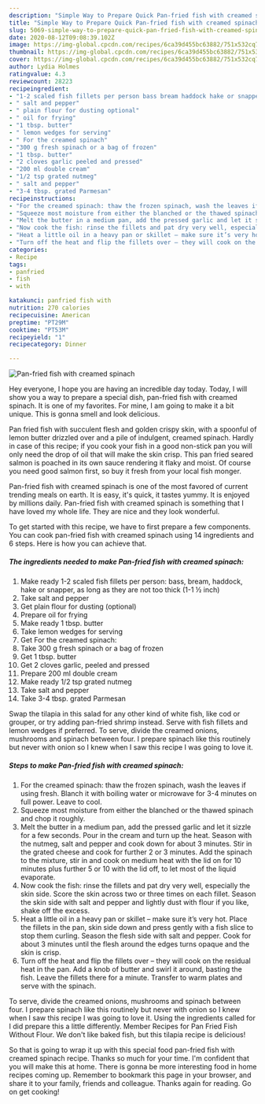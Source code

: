 ```yaml
---
description: "Simple Way to Prepare Quick Pan-fried fish with creamed spinach"
title: "Simple Way to Prepare Quick Pan-fried fish with creamed spinach"
slug: 5069-simple-way-to-prepare-quick-pan-fried-fish-with-creamed-spinach
date: 2020-08-12T09:08:39.102Z
image: https://img-global.cpcdn.com/recipes/6ca39d455bc63882/751x532cq70/pan-fried-fish-with-creamed-spinach-recipe-main-photo.jpg
thumbnail: https://img-global.cpcdn.com/recipes/6ca39d455bc63882/751x532cq70/pan-fried-fish-with-creamed-spinach-recipe-main-photo.jpg
cover: https://img-global.cpcdn.com/recipes/6ca39d455bc63882/751x532cq70/pan-fried-fish-with-creamed-spinach-recipe-main-photo.jpg
author: Lydia Holmes
ratingvalue: 4.3
reviewcount: 28223
recipeingredient:
- "1-2 scaled fish fillets per person bass bream haddock hake or snapper as long as they are not too thick 11  inch"
- " salt and pepper"
- " plain flour for dusting optional"
- " oil for frying"
- "1 tbsp. butter"
- " lemon wedges for serving"
- " For the creamed spinach"
- "300 g fresh spinach or a bag of frozen"
- "1 tbsp. butter"
- "2 cloves garlic peeled and pressed"
- "200 ml double cream"
- "1/2 tsp grated nutmeg"
- " salt and pepper"
- "3-4 tbsp. grated Parmesan"
recipeinstructions:
- "For the creamed spinach: thaw the frozen spinach, wash the leaves if using fresh. Blanch it with boiling water or microwave for 3-4 minutes on full power. Leave to cool."
- "Squeeze most moisture from either the blanched or the thawed spinach and chop it roughly."
- "Melt the butter in a medium pan, add the pressed garlic and let it sizzle for a few seconds. Pour in the cream and turn up the heat. Season with the nutmeg, salt and pepper and cook down for about 3 minutes. Stir in the grated cheese and cook for further 2 or 3 minutes. Add the spinach to the mixture, stir in and cook on medium heat with the lid on for 10 minutes plus further 5 or 10 with the lid off, to let most of the liquid evaporate."
- "Now cook the fish: rinse the fillets and pat dry very well, especially the skin side. Score the skin across two or three times on each fillet. Season the skin side with salt and pepper and lightly dust with flour if you like, shake off the excess."
- "Heat a little oil in a heavy pan or skillet – make sure it’s very hot. Place the fillets in the pan, skin side down and press gently with a fish slice to stop them curling. Season the flesh side with salt and pepper. Cook for about 3 minutes until the flesh around the edges turns opaque and the skin is crisp."
- "Turn off the heat and flip the fillets over – they will cook on the residual heat in the pan. Add a knob of butter and swirl it around, basting the fish. Leave the fillets there for a minute. Transfer to warm plates and serve with the spinach."
categories:
- Recipe
tags:
- panfried
- fish
- with

katakunci: panfried fish with 
nutrition: 270 calories
recipecuisine: American
preptime: "PT29M"
cooktime: "PT53M"
recipeyield: "1"
recipecategory: Dinner

---
```



![Pan-fried fish with creamed spinach](https://img-global.cpcdn.com/recipes/6ca39d455bc63882/751x532cq70/pan-fried-fish-with-creamed-spinach-recipe-main-photo.jpg)

Hey everyone, I hope you are having an incredible day today. Today, I will show you a way to prepare a special dish, pan-fried fish with creamed spinach. It is one of my favorites. For mine, I am going to make it a bit unique. This is gonna smell and look delicious.

Pan fried fish with succulent flesh and golden crispy skin, with a spoonful of lemon butter drizzled over and a pile of indulgent, creamed spinach. Hardly in case of this recipe; if you cook your fish in a good non-stick pan you will only need the drop of oil that will make the skin crisp. This pan fried seared salmon is poached in its own sauce rendering it flaky and moist. Of course you need good salmon first, so buy it fresh from your local fish monger.

Pan-fried fish with creamed spinach is one of the most favored of current trending meals on earth. It is easy, it's quick, it tastes yummy. It is enjoyed by millions daily. Pan-fried fish with creamed spinach is something that I have loved my whole life. They are nice and they look wonderful.


To get started with this recipe, we have to first prepare a few components. You can cook pan-fried fish with creamed spinach using 14 ingredients and 6 steps. Here is how you can achieve that.

<!--inarticleads1-->

##### The ingredients needed to make Pan-fried fish with creamed spinach:

1. Make ready 1-2 scaled fish fillets per person: bass, bream, haddock, hake or snapper, as long as they are not too thick (1-1 ½ inch)
1. Take  salt and pepper
1. Get  plain flour for dusting (optional)
1. Prepare  oil for frying
1. Make ready 1 tbsp. butter
1. Take  lemon wedges for serving
1. Get  For the creamed spinach:
1. Take 300 g fresh spinach or a bag of frozen
1. Get 1 tbsp. butter
1. Get 2 cloves garlic, peeled and pressed
1. Prepare 200 ml double cream
1. Make ready 1/2 tsp grated nutmeg
1. Take  salt and pepper
1. Take 3-4 tbsp. grated Parmesan


Swap the tilapia in this salad for any other kind of white fish, like cod or grouper, or try adding pan-fried shrimp instead. Serve with fish fillets and lemon wedges if preferred. To serve, divide the creamed onions, mushrooms and spinach between four. I prepare spinach like this routinely but never with onion so I knew when I saw this recipe I was going to love it. 

<!--inarticleads2-->

##### Steps to make Pan-fried fish with creamed spinach:

1. For the creamed spinach: thaw the frozen spinach, wash the leaves if using fresh. Blanch it with boiling water or microwave for 3-4 minutes on full power. Leave to cool.
1. Squeeze most moisture from either the blanched or the thawed spinach and chop it roughly.
1. Melt the butter in a medium pan, add the pressed garlic and let it sizzle for a few seconds. Pour in the cream and turn up the heat. Season with the nutmeg, salt and pepper and cook down for about 3 minutes. Stir in the grated cheese and cook for further 2 or 3 minutes. Add the spinach to the mixture, stir in and cook on medium heat with the lid on for 10 minutes plus further 5 or 10 with the lid off, to let most of the liquid evaporate.
1. Now cook the fish: rinse the fillets and pat dry very well, especially the skin side. Score the skin across two or three times on each fillet. Season the skin side with salt and pepper and lightly dust with flour if you like, shake off the excess.
1. Heat a little oil in a heavy pan or skillet – make sure it’s very hot. Place the fillets in the pan, skin side down and press gently with a fish slice to stop them curling. Season the flesh side with salt and pepper. Cook for about 3 minutes until the flesh around the edges turns opaque and the skin is crisp.
1. Turn off the heat and flip the fillets over – they will cook on the residual heat in the pan. Add a knob of butter and swirl it around, basting the fish. Leave the fillets there for a minute. Transfer to warm plates and serve with the spinach.


To serve, divide the creamed onions, mushrooms and spinach between four. I prepare spinach like this routinely but never with onion so I knew when I saw this recipe I was going to love it. Using the ingredients called for I did prepare this a little differently. Member Recipes for Pan Fried Fish Without Flour. We don&#39;t like baked fish, but this tilapia recipe is delicious! 

So that is going to wrap it up with this special food pan-fried fish with creamed spinach recipe. Thanks so much for your time. I'm confident that you will make this at home. There is gonna be more interesting food in home recipes coming up. Remember to bookmark this page in your browser, and share it to your family, friends and colleague. Thanks again for reading. Go on get cooking!
